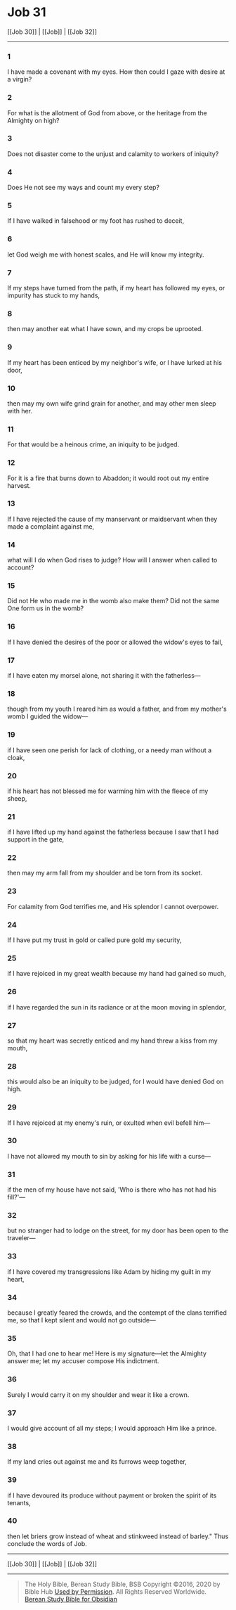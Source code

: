 # Job 31

[[Job 30]] | [[Job]] | [[Job 32]]

---

### 1
I have made a covenant with my eyes. How then could I gaze with desire at a virgin?

### 2
For what is the allotment of God from above, or the heritage from the Almighty on high?

### 3
Does not disaster come to the unjust and calamity to workers of iniquity?

### 4
Does He not see my ways and count my every step?

### 5
If I have walked in falsehood or my foot has rushed to deceit,

### 6
let God weigh me with honest scales, and He will know my integrity.

### 7
If my steps have turned from the path, if my heart has followed my eyes, or impurity has stuck to my hands,

### 8
then may another eat what I have sown, and my crops be uprooted.

### 9
If my heart has been enticed by my neighbor's wife, or I have lurked at his door,

### 10
then may my own wife grind grain for another, and may other men sleep with her.

### 11
For that would be a heinous crime, an iniquity to be judged.

### 12
For it is a fire that burns down to Abaddon; it would root out my entire harvest.

### 13
If I have rejected the cause of my manservant or maidservant when they made a complaint against me,

### 14
what will I do when God rises to judge? How will I answer when called to account?

### 15
Did not He who made me in the womb also make them? Did not the same One form us in the womb?

### 16
If I have denied the desires of the poor or allowed the widow's eyes to fail,

### 17
if I have eaten my morsel alone, not sharing it with the fatherless—

### 18
though from my youth I reared him as would a father, and from my mother's womb I guided the widow—

### 19
if I have seen one perish for lack of clothing, or a needy man without a cloak,

### 20
if his heart has not blessed me for warming him with the fleece of my sheep,

### 21
if I have lifted up my hand against the fatherless because I saw that I had support in the gate,

### 22
then may my arm fall from my shoulder and be torn from its socket.

### 23
For calamity from God terrifies me, and His splendor I cannot overpower.

### 24
If I have put my trust in gold or called pure gold my security,

### 25
if I have rejoiced in my great wealth because my hand had gained so much,

### 26
if I have regarded the sun in its radiance or at the moon moving in splendor,

### 27
so that my heart was secretly enticed and my hand threw a kiss from my mouth,

### 28
this would also be an iniquity to be judged, for I would have denied God on high.

### 29
If I have rejoiced at my enemy's ruin, or exulted when evil befell him—

### 30
I have not allowed my mouth to sin by asking for his life with a curse—

### 31
if the men of my house have not said, 'Who is there who has not had his fill?'—

### 32
but no stranger had to lodge on the street, for my door has been open to the traveler—

### 33
if I have covered my transgressions like Adam by hiding my guilt in my heart,

### 34
because I greatly feared the crowds, and the contempt of the clans terrified me, so that I kept silent and would not go outside—

### 35
Oh, that I had one to hear me! Here is my signature—let the Almighty answer me; let my accuser compose His indictment.

### 36
Surely I would carry it on my shoulder and wear it like a crown.

### 37
I would give account of all my steps; I would approach Him like a prince.

### 38
If my land cries out against me and its furrows weep together,

### 39
if I have devoured its produce without payment or broken the spirit of its tenants,

### 40
then let briers grow instead of wheat and stinkweed instead of barley." Thus conclude the words of Job.

---

[[Job 30]] | [[Job]] | [[Job 32]]

---

> The Holy Bible, Berean Study Bible, BSB
> Copyright &copy;2016, 2020 by Bible Hub
> [Used by Permission](https://berean.bible/terms.htm). All Rights Reserved Worldwide.
> [Berean Study Bible for Obsidian](https://github.com/gapmiss/berean-study-bible-for-obsidian)</small>

